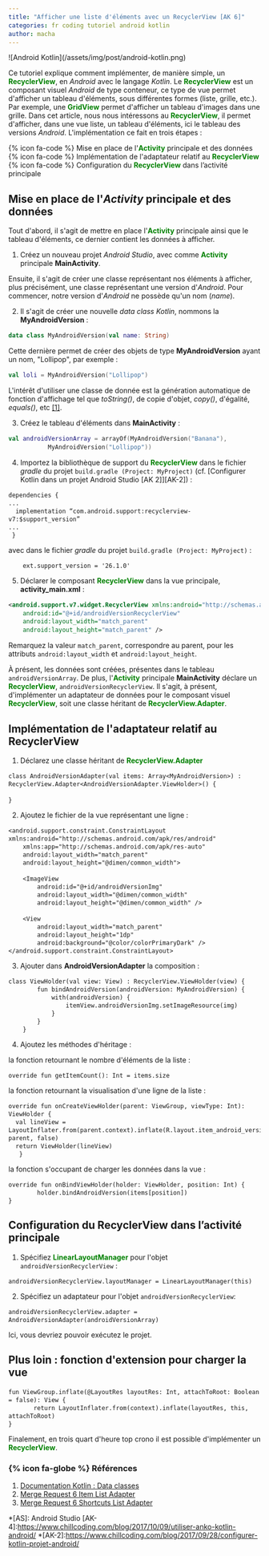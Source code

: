 ```yaml
---
title: "Afficher une liste d'éléments avec un RecyclerView [AK 6]"
categories: fr coding tutoriel android kotlin
author: macha
---
```


<div class="text-center lead" markdown="1">
  ![Android Kotlin](/assets/img/post/android-kotlin.png)
</div>

Ce tutoriel explique comment implémenter, de manière simple, un
<b style='color:green'>RecyclerView</b>, en _Android_ avec le langage _Kotlin_.
Le <b style='color:green'>RecyclerView</b> est un composant visuel _Android_
de type conteneur, ce type de vue permet d'afficher un tableau d'éléments, sous
différentes formes (liste, grille, etc.). Par exemple, une
<b style='color:green'>GridView</b> permet d'afficher un tableau d'images dans
une grille.
Dans cet article, nous nous intéressons au <b style='color:green'>RecyclerView</b>,
il permet d'afficher, dans une vue liste, un tableau d'éléments, ici le tableau
des versions _Android_.
L'implémentation ce fait en trois étapes :

  {% icon fa-code %} Mise en place de l'<b style='color:green'>Activity</b> principale et des données
  {% icon fa-code %} Implémentation de l'adaptateur relatif au <b style='color:green'>RecyclerView</b>
  {% icon fa-code %} Configuration du <b style='color:green'>RecyclerView</b> dans l’activité principale

<!--more-->

## Mise en place de l'_Activity_ principale et des données

Tout d'abord, il s'agit de mettre en place l'<b style='color:green'>Activity</b> principale
ainsi que le tableau d'éléments, ce dernier contient les données à afficher.

1. Créez un nouveau projet _Android Studio_, avec comme <b style='color:green'>Activity</b> principale **MainActivity**.

Ensuite, il s'agit de créer une classe représentant nos éléments à afficher, plus précisément,
une classe représentant une version d'_Android_. Pour commencer, notre version d'_Android_
ne possède qu'un nom (_name_).

2. Il s'agit de créer une nouvelle _data class Kotlin_, nommons la **MyAndroidVersion** :

```kotlin
data class MyAndroidVersion(val name: String)
```

Cette dernière permet de créer des objets de type **MyAndroidVersion** ayant un nom,
"Lollipop", par exemple :

```kotlin
val loli = MyAndroidVersion("Lollipop")
```

L'intérêt d'utiliser une classe de donnée est la génération automatique de fonction
d'affichage tel que _toString()_, de copie d'objet, _copy()_, d'égalité, _equals()_,
etc [\[1\]](#dataclass).

3. Créez le tableau d'éléments dans **MainActivity** :

```kotlin
val androidVersionArray = arrayOf(MyAndroidVersion("Banana"),
           MyAndroidVersion("Lollipop"))
```

4. Importez la bibliothèque de support du <b style='color:green'>RecyclerView</b> dans le fichier _gradle_ du projet `build.gradle (Project: MyProject)` (cf. [Configurer Kotlin dans un projet Android Studio [AK 2]][AK-2]) :

```
dependencies {      
...
  implementation “com.android.support:recyclerview-v7:$support_version”
...
 }
```
 avec dans le fichier _gradle_ du projet `build.gradle (Project: MyProject)` :

 ```
     ext.support_version = '26.1.0'
 ```
5. Déclarer le composant <b style='color:green'>RecyclerView</b> dans la vue principale, **activity_main.xml** :

```XML
<android.support.v7.widget.RecyclerView xmlns:android="http://schemas.android.com/apk/res/android"
    android:id="@+id/androidVersionRecyclerView"
    android:layout_width="match_parent"
    android:layout_height="match_parent" />

```
Remarquez la valeur `match_parent`, correspondre au parent, pour les attributs `android:layout_width` et `android:layout_height`.

À présent, les données sont créées, présentes dans le tableau `androidVersionArray`. De plus, l'<b style='color:green'>Activity</b> principale **MainActivity** déclare un <b style='color:green'>RecyclerView</b>, `androidVersionRecyclerView`.
Il s'agit, à présent, d'implémenter un adaptateur de données pour le composant visuel <b style='color:green'>RecyclerView</b>, soit une classe héritant de <b style='color:green'>RecyclerView.Adapter</b>.

## Implémentation de l'adaptateur relatif au RecyclerView

1. Déclarez une classe héritant de <b style='color:green'>RecyclerView.Adapter</b>

```
class AndroidVersionAdapter(val items: Array<MyAndroidVersion>) : RecyclerView.Adapter<AndroidVersionAdapter.ViewHolder>() {

}
```

2. Ajoutez le fichier de la vue représentant une ligne :

```
<android.support.constraint.ConstraintLayout xmlns:android="http://schemas.android.com/apk/res/android"
    xmlns:app="http://schemas.android.com/apk/res-auto"
    android:layout_width="match_parent"
    android:layout_height="@dimen/common_width">

    <ImageView
        android:id="@+id/androidVersionImg"
        android:layout_width="@dimen/common_width"
        android:layout_height="@dimen/common_width" />

    <View
        android:layout_width="match_parent"
        android:layout_height="1dp"
        android:background="@color/colorPrimaryDark" />
</android.support.constraint.ConstraintLayout>
```

3. Ajouter dans **AndroidVersionAdapter** la composition :

```
class ViewHolder(val view: View) : RecyclerView.ViewHolder(view) {
        fun bindAndroidVersion(androidVersion: MyAndroidVersion) {
            with(androidVersion) {
                itemView.androidVersionImg.setImageResource(img)
            }
        }
    }
```

4. Ajoutez les méthodes d'héritage :

la fonction retournant le nombre d'éléments de la liste :

```
override fun getItemCount(): Int = items.size
```

la fonction retournant la visualisation d'une ligne de la liste :

```
override fun onCreateViewHolder(parent: ViewGroup, viewType: Int): ViewHolder {
  val lineView = LayoutInflater.from(parent.context).inflate(R.layout.item_android_version, parent, false)
  return ViewHolder(lineView)
   }
```

la fonction s'occupant de charger les données dans la vue :

```
override fun onBindViewHolder(holder: ViewHolder, position: Int) {
        holder.bindAndroidVersion(items[position])
}
```


## Configuration du RecyclerView dans l’activité principale

1. Spécifiez <b style='color:green'>LinearLayoutManager</b> pour l'objet `androidVersionRecyclerView` :

```
androidVersionRecyclerView.layoutManager = LinearLayoutManager(this)
```

2. Spécifiez un adaptateur pour l'objet `androidVersionRecyclerView`:

```
androidVersionRecyclerView.adapter = AndroidVersionAdapter(androidVersionArray)
```

Ici, vous devriez pouvoir exécutez le projet.

## Plus loin : fonction d'extension pour charger la vue

```
fun ViewGroup.inflate(@LayoutRes layoutRes: Int, attachToRoot: Boolean = false): View {
       return LayoutInflater.from(context).inflate(layoutRes, this, attachToRoot)
}

```

Finalement, en trois quart d'heure top crono il est possible d'implémenter un <b style='color:green'>RecyclerView</b>.

### {% icon fa-globe %} Références

1. <a name="dataclass"></a>[Documentation Kotlin : Data classes](https://kotlinlang.org/docs/reference/data-classes.html)
2. [Merge Request 6 Item List Adapter](https://gitlab.com/chillcoding-at-the-beach/kotlin-for-android/merge_requests/14/diffs)
3. [Merge Request 6 Shortcuts List Adapter](https://gitlab.com/chillcoding-at-the-beach/kotlin-for-android/merge_requests/30/commits)

*[AS]: Android Studio
[AK-4]:https://www.chillcoding.com/blog/2017/10/09/utiliser-anko-kotlin-android/
*[AK-2]:https://www.chillcoding.com/blog/2017/09/28/configurer-kotlin-projet-android/
